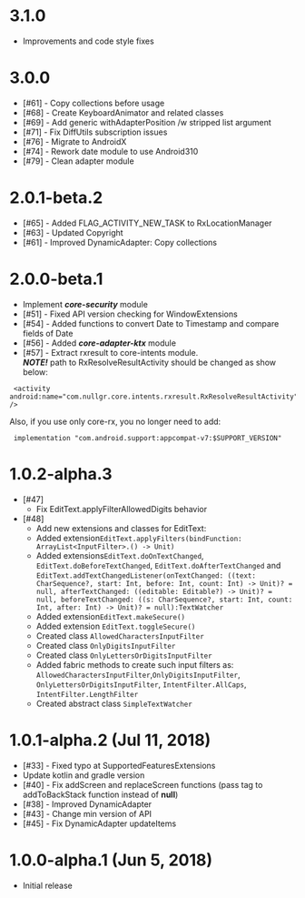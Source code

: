 # 3.1.0
* Improvements and code style fixes

# 3.0.0
* [#61] - Copy collections before usage
* [#68] - Create KeyboardAnimator and related classes
* [#69] - Add generic withAdapterPosition /w stripped list argument
* [#71] - Fix DiffUtils subscription issues
* [#76] - Migrate to AndroidX
* [#74] - Rework date module to use Android310
* [#79] - Clean adapter module

# 2.0.1-beta.2
* [#65] - Added FLAG_ACTIVITY_NEW_TASK to RxLocationManager
* [#63] - Updated Copyright
* [#61] - Improved DynamicAdapter: Copy collections

# 2.0.0-beta.1
* Implement ***core-security*** module
* [#51] - Fixed API version checking for WindowExtensions
* [#54] - Added functions to convert Date to Timestamp and compare fields of Date
* [#56] - Added ***core-adapter-ktx*** module
* [#57] - Extract rxresult to core-intents module.
  <br/> ***NOTE!*** path to RxResolveResultActivity should
be changed as show below:
```
 <activity android:name="com.nullgr.core.intents.rxresult.RxResolveResultActivity" />
```
Also, if you use only core-rx, you no longer need to add:
```
 implementation "com.android.support:appcompat-v7:$SUPPORT_VERSION"
```

# 1.0.2-alpha.3
* [#47] 
    - Fix EditText.applyFilterAllowedDigits behavior
* [#48] 
    - Add new extensions and classes for EditText:
    - Added extension```EditText.applyFilters(bindFunction: ArrayList<InputFilter>.() -> Unit)```
    - Added extensions```EditText.doOnTextChanged```, ```EditText.doBeforeTextChanged```, ```EditText.doAfterTextChanged``` 
    and ```EditText.addTextChangedListener(onTextChanged: ((text: CharSequence?, start: Int, before: Int, count: Int) -> Unit)? = null,
                                               afterTextChanged: ((editable: Editable?) -> Unit)? = null,
                                               beforeTextChanged: ((s: CharSequence?, start: Int, count: Int, after: Int) -> Unit)? = null):TextWatcher```
    - Added extension```EditText.makeSecure()```
    - Added extension ```EditText.toggleSecure()```
    - Created class ```AllowedCharactersInputFilter```
    - Created class ```OnlyDigitsInputFilter```
    - Created class ```OnlyLettersOrDigitsInputFilter```
    - Added fabric methods to create such input filters as:
     ```AllowedCharactersInputFilter```,```OnlyDigitsInputFilter```,
     ```OnlyLettersOrDigitsInputFilter```, ```IntentFilter.AllCaps```,
     ```IntentFilter.LengthFilter```
    - Created abstract class ```SimpleTextWatcher``` 
# 1.0.1-alpha.2 (Jul 11, 2018)
* [#33] - Fixed typo at SupportedFeaturesExtensions
* Update kotlin and gradle version
* [#40] - Fix addScreen and replaceScreen functions 
(pass tag to addToBackStack function instead of **null**)
* [#38] - Improved DynamicAdapter
* [#43] - Change min version of API
* [#45] - Fix DynamicAdapter updateItems

# 1.0.0-alpha.1 (Jun 5, 2018)

* Initial release